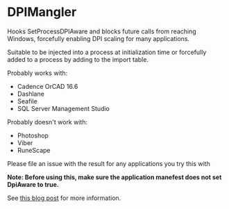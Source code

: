 # DPIMangler

Hooks SetProcessDPIAware and blocks future calls from reaching Windows, forcefully enabling DPI scaling for many applications.

Suitable to be injected into a process at initialization time or forcefully added to a process by adding to the import table.

Probably works with:
* Cadence OrCAD 16.6
* Dashlane
* Seafile
* SQL Server Management Studio

Probably doesn't work with:
* Photoshop
* Viber
* RuneScape

Please file an issue with the result for any applications you try this with

**Note: Before using this, make sure the application manefest does not set DpiAware to true.**

See [this blog post](http://www.genericmaker.com/2014/05/force-dpi-scaling-on-windows.html) for more information.
